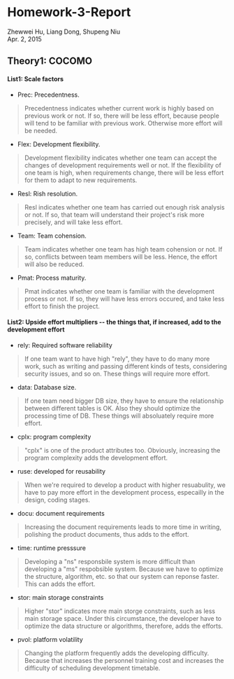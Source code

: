 # Homework-3-Report
Zhewwei Hu, Liang Dong, Shupeng Niu<br/>
Apr. 2, 2015

## Theory1: COCOMO
#### List1: Scale factors

- Prec: Precedentness. 
> Precedentness indicates whether current work is highly based on previous work or not. If so, there will be less effort, because people will tend to be familiar with previous work. Otherwise more effort will be needed.

- Flex: Development flexibility.
> Development flexibility indicates whether one team can accept the changes of development requirements well or not. If the flexibility of one team is high, when requirements change, there will be less effort for them to adapt to new requirements.

- Resl: Rish resolution.
> Resl indicates whether one team has carried out enough risk analysis or not. If so, that team will understand their project's risk more precisely, and will take less effort.

- Team: Team cohension.
> Team indicates whether one team has high team cohension or not. If so, conflicts between team members will be less. Hence, the effort will also be reduced.

- Pmat: Process maturity.
> Pmat indicates whether one team is familiar with the development process or not. If so, they will have less errors occured, and take less effort to finish the project.

#### List2: Upside effort multipliers -- the things that, if increased, add to the development effort
- rely: Required software reliability
> If one team want to have high "rely", they have to do many more work, such as writing and passing different kinds of tests, considering security issues, and so on. These things will require more effort.

- data: Database size.
> If one team need bigger DB size, they have to ensure the relationship between different tables is OK. Also they should optimize the processing time of DB. These things will absoluately require more effort.

- cplx: program complexity
> "cplx" is one of the product attributes too. Obviously, increasing the program complexity adds the development effort.

- ruse: developed for reusability
> When we're required to develop a product with higher resuabulity, we have to pay more effort in the development process, especailly in the design, coding stages.

- docu: document requirements
> Increasing the document requirements leads to more time in writing, polishing the product documents, thus adds to the effort.

- time: runtime presssure
> Developing a "ns" responsbile system is more difficult than developing a "ms" respobsible system. Because we have to optimize the structure, algorithm, etc. so that our system can reponse faster. This can adds the effort.

- stor: main storage constraints
> Higher "stor" indicates more main storge constraints, such as less main storage space. Under this circumstance, the developer have to optimize the data structure or algorithms, therefore, adds the efforts.

- pvol: platform volatility
> Changing the platform frequently adds the developing difficulty. Because that increases the personnel training cost and increases the difficulty of scheduling development timetable.
 
